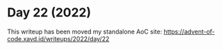 # Day 22 (2022)

This writeup has been moved my standalone AoC site: https://advent-of-code.xavd.id/writeups/2022/day/22

